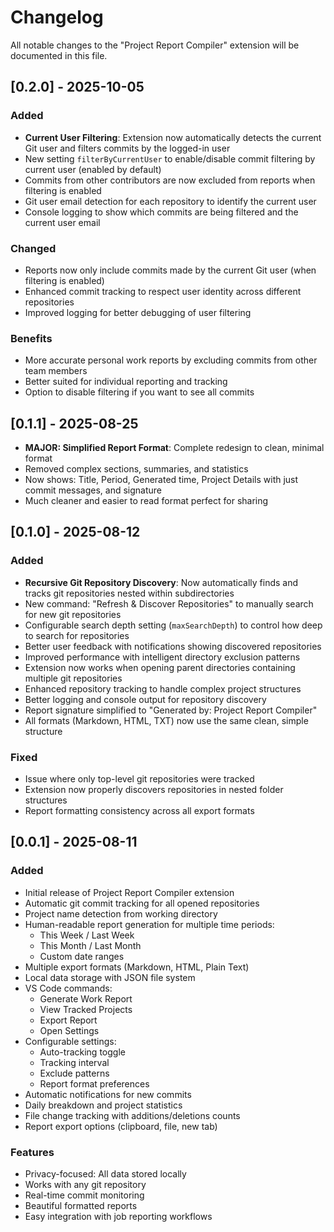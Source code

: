 # Changelog

All notable changes to the "Project Report Compiler" extension will be documented in this file.

## [0.2.0] - 2025-10-05

### Added
- **Current User Filtering**: Extension now automatically detects the current Git user and filters commits by the logged-in user
- New setting `filterByCurrentUser` to enable/disable commit filtering by current user (enabled by default)
- Commits from other contributors are now excluded from reports when filtering is enabled
- Git user email detection for each repository to identify the current user
- Console logging to show which commits are being filtered and the current user email

### Changed
- Reports now only include commits made by the current Git user (when filtering is enabled)
- Enhanced commit tracking to respect user identity across different repositories
- Improved logging for better debugging of user filtering

### Benefits
- More accurate personal work reports by excluding commits from other team members
- Better suited for individual reporting and tracking
- Option to disable filtering if you want to see all commits

## [0.1.1] - 2025-08-25

- **MAJOR: Simplified Report Format**: Complete redesign to clean, minimal format
- Removed complex sections, summaries, and statistics
- Now shows: Title, Period, Generated time, Project Details with just commit messages, and signature
- Much cleaner and easier to read format perfect for sharing

## [0.1.0] - 2025-08-12

### Added
- **Recursive Git Repository Discovery**: Now automatically finds and tracks git repositories nested within subdirectories
- New command: "Refresh & Discover Repositories" to manually search for new git repositories
- Configurable search depth setting (`maxSearchDepth`) to control how deep to search for repositories
- Better user feedback with notifications showing discovered repositories
- Improved performance with intelligent directory exclusion patterns
- Extension now works when opening parent directories containing multiple git repositories
- Enhanced repository tracking to handle complex project structures
- Better logging and console output for repository discovery
- Report signature simplified to "Generated by: Project Report Compiler"
- All formats (Markdown, HTML, TXT) now use the same clean, simple structure

### Fixed
- Issue where only top-level git repositories were tracked
- Extension now properly discovers repositories in nested folder structures
- Report formatting consistency across all export formats

## [0.0.1] - 2025-08-11

### Added
- Initial release of Project Report Compiler extension
- Automatic git commit tracking for all opened repositories
- Project name detection from working directory
- Human-readable report generation for multiple time periods:
  - This Week / Last Week
  - This Month / Last Month  
  - Custom date ranges
- Multiple export formats (Markdown, HTML, Plain Text)
- Local data storage with JSON file system
- VS Code commands:
  - Generate Work Report
  - View Tracked Projects
  - Export Report
  - Open Settings
- Configurable settings:
  - Auto-tracking toggle
  - Tracking interval
  - Exclude patterns
  - Report format preferences
- Automatic notifications for new commits
- Daily breakdown and project statistics
- File change tracking with additions/deletions counts
- Report export options (clipboard, file, new tab)

### Features
- Privacy-focused: All data stored locally
- Works with any git repository
- Real-time commit monitoring
- Beautiful formatted reports
- Easy integration with job reporting workflows
